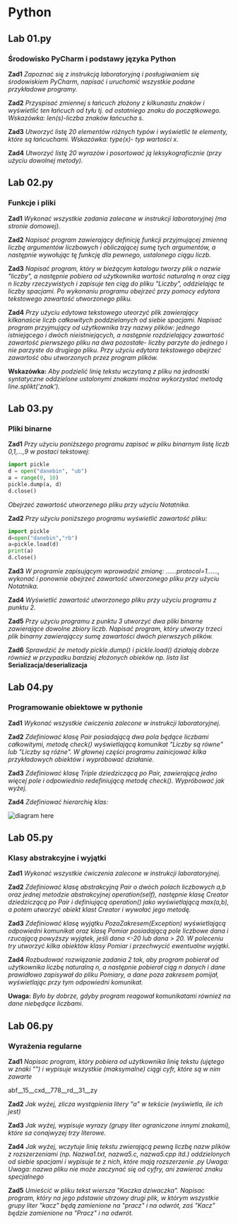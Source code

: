 # Python

## Lab 01.py

### Środowisko PyCharm i podstawy języka Python 

**Zad1** *Zapoznać się z instrukcją laboratoryjną i posługiwaniem się środowiskiem PyCharm, napisać i uruchomić wszystkie podane przykładowe programy.*

**Zad2** *Przyspisać zmiennej s łańcuch złożony z kilkunastu znaków i wyświetlić ten łańcuch od tyłu tj. od ostatniego znaku do początkowego. Wskazówka: len(s)-liczba znaków łańcucha s.*

**Zad3** *Utworzyć listę 20 elementów różnych typów i wyświetlić te elementy, które są łańcuchami. Wskazówka: type(x)- typ wartości x.*

**Zad4** *Utworzyć listę 20 wyrazów i posortować ją leksykograficznie (przy użyciu dowolnej metody).*

## Lab 02.py

### Funkcje i pliki

**Zad1** *Wykonać wszystkie zadania zalecane w instrukcji laboratoryjnej (ma stronie domowej).*

**Zad2** *Napisać program zawierający definicję funkcji przyjmującej zmienną liczbę argumentów liczbowych i obliczającej sumę tych argumentów, a następnie wywołując tę funkcję dla pewnego, ustalonego ciągu liczb.*

**Zad3** *Napisać program, który w bieżącym katalogu tworzy plik o nazwie "liczby", a następnie pobiera od użytkownika wartość naturalną n oraz ciąg n liczby rzeczywistych i zapisuje ten ciąg do pliku "Liczby", oddzielając te liczby spacjami. Po wykonaniu programu obejrzeć przy pomocy edytora tekstowego zawartość utworzonego pliku.*

**Zad4** *Przy użyciu edytowa tekstowego uteorzyć plik zawierający kilkanaście liczb całkowitych poddzielanych od siebie spacjami. Napisać program przyjmujący od użytkownika trzy nazwy plików: jednego istniejącego i dwóch nieistniejących, a następnie rozdzielający zawartość zawartość pierwszego pliku na dwa pozostałe- liczby parzyte do jednego i nie parzyste do drugiego pliku. Przy użyciu edytora tekstowego obejrzeć zawartość obu utworzonych przez program plików.*

**Wskazówka:** *Aby podzielić linię tekstu wczytaną z pliku na jednostki syntatyczne oddzielone ustalonymi znakami można wykorzystać metodą line.splikt('znak').*

## Lab 03.py

### Pliki binarne

**Zad1** *Przy użyciu poniższego programu zapisać w pliku binarnym listę liczb 0,1,...,9 w postaci tekstowej:*

```python
import pickle 
d = open("danebin", "ub") 
a = range(0, 10) 
pickle.dump(a, d) 
d.close() 
```

*Obejrzeć zawartość utworzenego pliku przy użyciu Notatnika.* 

**Zad2** *Przy użyciu poniższego programu wyświetlić zawartość pliku:*

```python
import pickle
d=open("danebin","rb")
a=pickle.load(d)
print(a)
d.close()
```

**Zad3** *W programie zapisującym wprowadzić zmianę: ......protocol=1......, wykonać i ponownie obejrzeć zawartość utworzonego pliku przy użyciu Notatnika.*

**Zad4** *Wyświetlić zawartość utworzonego pliku przy użyciu programu z punktu 2.*

**Zad5** *Przy użyciu programu z punktu 3 utworzyć dwa pliki binarne zawierające dowolne zbiory liczb. Napisać program, który utworzy trzeci plik binarny zawierająccy sumę zawartości dwóch pierwszych plików.*

**Zad6** *Sprawdzić że metody pickle.dump() i pickle.load() działają dobrze również w przypadku bardziej złożonych obieków np. lista list* **Serializacja/deserializacja**

## Lab 04.py

### Programowanie obiektowe w pythonie

**Zad1** *Wykonać wszystkie ćwiczenia zalecone w instrukcji laboratoryjnej.*

**Zad2** *Zdefiniować klasę Pair posiadającą dwa pola będące liczbami całkowitymi, metodę check() wyświetlającą komunikat "Liczby są równe" lub "Liczby są różne". W głownej części programu zainicjować kilka przykładowych obiektów i wypróbować działanie.*

**Zad3** *Zdefiniować klasę Triple dziedziczącą po Pair, zawierającą jedno więcej pole i odpowiednio redefiniującą metodę check(). Wypróbować jak wyżej.*

**Zad4** *Zdefiniować hierarchię klas:*

![diagram here](https://image.ibb.co/ictwrT/Przechwytywanie.png "Prosty diagram")

## Lab 05.py

### Klasy abstrakcyjne i wyjątki

**Zad1** *Wykonać wszystkie ćwiczenia zalecone w instrukcji laboratoryjnej.*

**Zad2** *Zdefiniować klasę abstrakcyjną Pair o dwóch polach liczbowych a,b oraz jednej metodzie abstrakcyjnej operation(self), następnie klasę Creator dziedziczącą po Pair i definiującą operation() jako wyświetlającą max(a,b), a potem utworzyć obiekt klast Creator i wywołać jego metodę.*

**Zad3** *Zdefiniować klasę wyjątku PozaZakresem(Exception) wyświetlającą odpowiedni komunikat oraz klasę Pomiar posiadającą pole liczbowe dana i rzucającą powyższy wyjątek, jeśli dana <-20 lub  dana > 20. W poleceniu try utworzyć kilka obiektów klasy Pomiar i przechwycić ewentualne wyjątki.*

**Zad4** *Rozbudować rozwiązanie zadania 2 tak, aby program pobierał od użytkownika liczbę naturalną n, a następnie pobierał ciąg n danych i dane prawidłowo zapisywał do pliku Pomiary, a dane poza zakresem pomijał, wyświetlając przy tym odpowiedni komunikat.*

**Uwaga:** *Było by dobrze, gdyby program reagował komunikatami również na dane niebędące liczbami.*

## Lab 06.py

### Wyrażenia regularne

**Zad1** *Napisac program, który pobiera od użytkownika linię tekstu (ujętego w znaki "") i wypisuje wszystkie (maksymalne) ciągi cyfr, które są w nim zawarte* 

abf__15__cxd__778__rd__31__zy

**Zad2** *Jak wyżej, zlicza wystąpienia litery "a" w tekście (wyświetla, ile ich jest)*

**Zad3** *Jak wyżej, wypisuje wyrazy (grupy liter ograniczone innymi znakami), które sa conajwyzej trzy literowe.*

**Zad4** *Jak wyżej, wczytuje linię tekstu zwierającą pewną liczbę nazw plików z rozszerzeniami (np. Nazwa1.txt, nazwa5.c, nazwa5.cpp itd.) oddzielonych od siebie spacjami i wypisuje te z nich, które mają rozszerzenie .py Uwaga: Uwaga: nazwa pliku nie może zaczynać się od cyfry, ani zawierać znaku specjalnego*

**Zad5** *Umieścić w pliku tekst wiersza "Kaczka dziwaczka". Napisac program, który na jego pdstawie utrzowy drugi plik, w którym wszystkie grupy liter "kacz" będą zamienione na "pracz" i na odwrót, zaś "Kacz" będzie zamienione na "Pracz" i na odwrót.*
